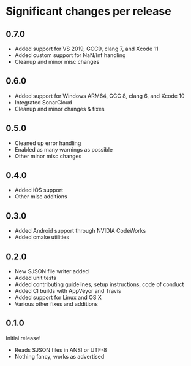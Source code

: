 # Significant changes per release

## 0.7.0

*  Added support for VS 2019, GCC9, clang 7, and Xcode 11
*  Added custom support for NaN/Inf handling
*  Cleanup and minor misc changes

## 0.6.0

*  Added support for Windows ARM64, GCC 8, clang 6, and Xcode 10
*  Integrated SonarCloud
*  Cleanup and minor changes & fixes

## 0.5.0

*  Cleaned up error handling
*  Enabled as many warnings as possible
*  Other minor misc changes

## 0.4.0

*  Added iOS support
*  Other misc additions

## 0.3.0

*  Added Android support through NVIDIA CodeWorks
*  Added cmake utilities

## 0.2.0

*  New SJSON file writer added
*  Added unit tests
*  Added contributing guidelines, setup instructions, code of conduct
*  Added CI builds with AppVeyor and Travis
*  Added support for Linux and OS X
*  Various other fixes and additions

## 0.1.0

Initial release!

*  Reads SJSON files in ANSI or UTF-8
*  Nothing fancy, works as advertised
